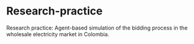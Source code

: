 # Research-practice
Research practice: Agent-based simulation of the bidding process in the wholesale electricity market in Colombia.
